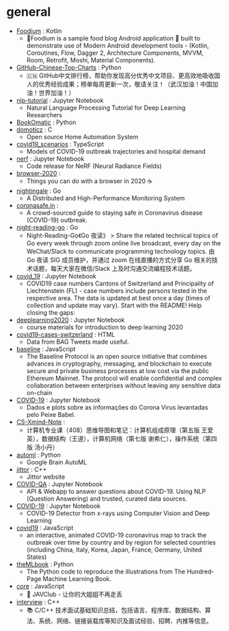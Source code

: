 # general
- [Foodium](https://github.com/PatilShreyas/Foodium) : Kotlin
  - 🍲Foodium is a sample food blog Android application 📱 built to demonstrate use of Modern Android development tools - (Kotlin, Coroutines, Flow, Dagger 2, Architecture Components, MVVM, Room, Retrofit, Moshi, Material Components).
- [GitHub-Chinese-Top-Charts](https://github.com/kon9chunkit/GitHub-Chinese-Top-Charts) : Python
  - 🇨🇳 GitHub中文排行榜，帮助你发现高分优秀中文项目、更高效地吸收国人的优秀经验成果；榜单每周更新一次，敬请关注！（武汉加油！中国加油！世界加油！）
- [nlp-tutorial](https://github.com/graykode/nlp-tutorial) : Jupyter Notebook
  - Natural Language Processing Tutorial for Deep Learning Researchers
- [BookOmatic](https://github.com/KalleHallden/BookOmatic) : Python
- [domoticz](https://github.com/domoticz/domoticz) : C
  - Open source Home Automation System
- [covid19_scenarios](https://github.com/neherlab/covid19_scenarios) : TypeScript
  - Models of COVID-19 outbreak trajectories and hospital demand
- [nerf](https://github.com/bmild/nerf) : Jupyter Notebook
  - Code release for NeRF (Neural Radiance Fields)
- [browser-2020](https://github.com/luruke/browser-2020) : 
  - Things you can do with a browser in 2020 ☕️
- [nightingale](https://github.com/didi/nightingale) : Go
  - A Distributed and High-Performance Monitoring System
- [coronasafe.in](https://github.com/coronasafe/coronasafe.in) : 
  - A crowd-sourced guide to staying safe in Coronavirus disease (COVID-19) outbreak.
- [night-reading-go](https://github.com/developer-learning/night-reading-go) : Go
  - Night-Reading-Go《Go 夜读》 > Share the related technical topics of Go every week through zoom online live broadcast, every day on the WeChat/Slack to communicate programming technology topics. 由 Go 夜读 SIG 成员维护，并通过 zoom 在线直播的方式分享 Go 相关的技术话题，每天大家在微信/Slack 上及时沟通交流编程技术话题。
- [covid_19](https://github.com/openZH/covid_19) : Jupyter Notebook
  - COVID19 case numbers Cantons of Switzerland and Principality of Liechtenstein (FL) - case numbers include persons tested in the respective area. The data is updated at best once a day (times of collection and update may vary). Start with the README! Help closing the gaps:
- [deeplearning2020](https://github.com/into-ai/deeplearning2020) : Jupyter Notebook
  - course materials for introduction to deep learning 2020
- [covid19-cases-switzerland](https://github.com/daenuprobst/covid19-cases-switzerland) : HTML
  - Data from BAG Tweets made useful.
- [baseline](https://github.com/ethereum-oasis/baseline) : JavaScript
  - The Baseline Protocol is an open source initiative that combines advances in cryptography, messaging, and blockchain to execute secure and private business processes at low cost via the public Ethereum Mainnet. The protocol will enable confidential and complex collaboration between enterprises without leaving any sensitive data on-chain
- [COVID-19](https://github.com/peixebabel/COVID-19) : Jupyter Notebook
  - Dados e plots sobre as informações do Corona Virus levantadas pelo Peixe Babel.
- [CS-Xmind-Note](https://github.com/SSHeRun/CS-Xmind-Note) : 
  - 计算机专业课（408）思维导图和笔记：计算机组成原理（第五版 王爱英），数据结构（王道），计算机网络（第七版 谢希仁），操作系统（第四版 汤小丹）
- [automl](https://github.com/google/automl) : Python
  - Google Brain AutoML
- [jittor](https://github.com/Jittor/jittor) : C++
  - Jittor website
- [COVID-QA](https://github.com/deepset-ai/COVID-QA) : Jupyter Notebook
  - API & Webapp to answer questions about COVID-19. Using NLP (Question Answering) and trusted, curated data sources.
- [COVID-19](https://github.com/elcronos/COVID-19) : Jupyter Notebook
  - COVID-19 Detector from x-rays using Computer Vision and Deep Learning
- [covid19](https://github.com/stevenliuyi/covid19) : JavaScript
  - an interactive, animated COVID-19 coronavirus map to track the outbreak over time by country and by region for selected countries (including China, Italy, Korea, Japan, France, Germany, United States)
- [theMLbook](https://github.com/aburkov/theMLbook) : Python
  - The Python code to reproduce the illustrations from The Hundred-Page Machine Learning Book.
- [core](https://github.com/JAVClub/core) : JavaScript
  - 🔞 JAVClub - 让你的大姐姐不再走丢
- [interview](https://github.com/huihut/interview) : C++
  - 📚 C/C++ 技术面试基础知识总结，包括语言、程序库、数据结构、算法、系统、网络、链接装载库等知识及面试经验、招聘、内推等信息。
